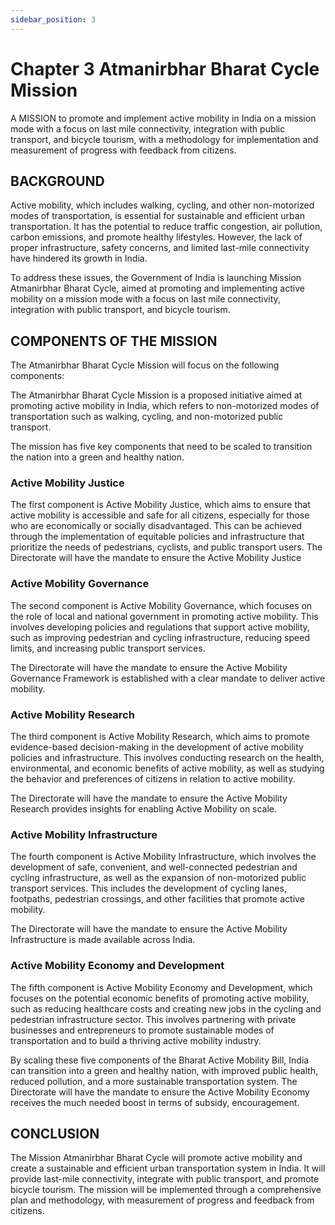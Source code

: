 ```yaml
---
sidebar_position: 3
---
```


# Chapter 3 Atmanirbhar Bharat Cycle Mission
 

A MISSION to promote and implement active mobility in India on a mission mode with a focus on last mile connectivity, integration with public transport, and bicycle tourism, with a methodology for implementation and measurement of progress with feedback from citizens.

## BACKGROUND
Active mobility, which includes walking, cycling, and other non-motorized modes of transportation, is essential for sustainable and efficient urban transportation. It has the potential to reduce traffic congestion, air pollution, carbon emissions, and promote healthy lifestyles. However, the lack of proper infrastructure, safety concerns, and limited last-mile connectivity have hindered its growth in India.

To address these issues, the Government of India is launching Mission Atmanirbhar Bharat Cycle, aimed at promoting and implementing active mobility on a mission mode with a focus on last mile connectivity, integration with public transport, and bicycle tourism.

## COMPONENTS OF THE MISSION
The  Atmanirbhar Bharat Cycle Mission will focus on the following components:

The  Atmanirbhar Bharat Cycle Mission is a proposed   initiative aimed at promoting active mobility in India, which refers to non-motorized modes of transportation such as walking, cycling, and non-motorized public transport. 

The mission has five key components that need to be scaled to transition the nation into a green and healthy nation.

### Active Mobility Justice
The first component is Active Mobility Justice, which aims to ensure that active mobility is accessible and safe for all citizens, especially for those who are economically or socially disadvantaged. This can be achieved through the implementation of equitable policies and infrastructure that prioritize the needs of pedestrians, cyclists, and public transport users.
The Directorate will have the mandate to ensure the Active Mobility Justice 

### Active Mobility Governance

The second component is Active Mobility Governance, which focuses on the role of local and national government in promoting active mobility. This involves developing policies and regulations that support active mobility, such as improving pedestrian and cycling infrastructure, reducing speed limits, and increasing public transport services.

The Directorate will have the mandate to ensure the Active Mobility Governance Framework is established with a clear mandate to deliver active mobility. 

### Active Mobility Research

The third component is Active Mobility Research, which aims to promote evidence-based decision-making in the development of active mobility policies and infrastructure. This involves conducting research on the health, environmental, and economic benefits of active mobility, as well as studying the behavior and preferences of citizens in relation to active mobility.

The Directorate will have the mandate to ensure the Active Mobility Research provides insights for enabling Active Mobility on scale.

### Active Mobility Infrastructure

The fourth component is Active Mobility Infrastructure, which involves the development of safe, convenient, and well-connected pedestrian and cycling infrastructure, as well as the expansion of non-motorized public transport services. This includes the development of cycling lanes, footpaths, pedestrian crossings, and other facilities that promote active mobility.

The Directorate will have the mandate to ensure the Active Mobility Infrastructure is made available across India. 

### Active Mobility Economy and Development

The fifth component is Active Mobility Economy and Development, which focuses on the potential economic benefits of promoting active mobility, such as reducing healthcare costs and creating new jobs in the cycling and pedestrian infrastructure sector. This involves partnering with private businesses and entrepreneurs to promote sustainable modes of transportation and to build a thriving active mobility industry.

By scaling these five components of the Bharat Active Mobility Bill, India can transition into a green and healthy nation, with improved public health, reduced pollution, and a more sustainable transportation system.
The Directorate will have the mandate to ensure the Active Mobility Economy receives the much needed boost in terms of subsidy, encouragement.


## CONCLUSION
The Mission Atmanirbhar Bharat Cycle will promote active mobility and create a sustainable and efficient urban transportation system in India. It will provide last-mile connectivity, integrate with public transport, and promote bicycle tourism. The mission will be implemented through a comprehensive plan and methodology, with measurement of progress and feedback from citizens.